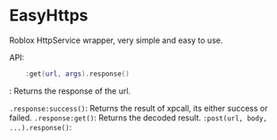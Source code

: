 # EasyHttps
Roblox HttpService wrapper, very simple and easy to use.


API:                                                          

```lua
    :get(url, args).response()
```
: Returns the response of the url.

`.response:success()`: Returns the result of xpcall, its either success or failed.
`.response:get()`: Returns the decoded result.
`:post(url, body, ...).response()`: 
